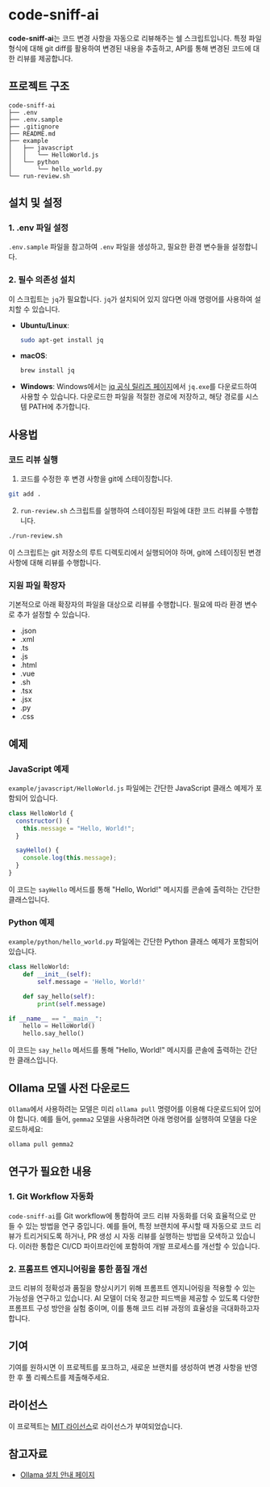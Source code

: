 
# code-sniff-ai

**code-sniff-ai**는 코드 변경 사항을 자동으로 리뷰해주는 쉘 스크립트입니다. 특정 파일 형식에 대해 git diff를 활용하여 변경된 내용을 추출하고, API를 통해 변경된 코드에 대한 리뷰를 제공합니다.

## 프로젝트 구조

```
code-sniff-ai
├── .env
├── .env.sample
├── .gitignore
├── README.md
├── example
│   ├── javascript
│   │   └── HelloWorld.js
│   └── python
│       └── hello_world.py
└── run-review.sh
```

## 설치 및 설정

### 1. .env 파일 설정

`.env.sample` 파일을 참고하여 `.env` 파일을 생성하고, 필요한 환경 변수들을 설정합니다.

### 2. 필수 의존성 설치

이 스크립트는 `jq`가 필요합니다. `jq`가 설치되어 있지 않다면 아래 명령어를 사용하여 설치할 수 있습니다.

- **Ubuntu/Linux**:

  ```bash
  sudo apt-get install jq
  ```

- **macOS**:

  ```bash
  brew install jq
  ```

- **Windows**:
  Windows에서는 [jq 공식 릴리즈 페이지](https://jqlang.github.io/jq/download/)에서 `jq.exe`를 다운로드하여 사용할 수 있습니다. 다운로드한 파일을 적절한 경로에 저장하고, 해당 경로를 시스템 PATH에 추가합니다.

## 사용법

### 코드 리뷰 실행

1. 코드를 수정한 후 변경 사항을 git에 스테이징합니다.

```bash
git add .
```

2. `run-review.sh` 스크립트를 실행하여 스테이징된 파일에 대한 코드 리뷰를 수행합니다.

```bash
./run-review.sh
```

이 스크립트는 git 저장소의 루트 디렉토리에서 실행되어야 하며, git에 스테이징된 변경 사항에 대해 리뷰를 수행합니다.

### 지원 파일 확장자

기본적으로 아래 확장자의 파일을 대상으로 리뷰를 수행합니다. 필요에 따라 환경 변수로 추가 설정할 수 있습니다.

- .json
- .xml
- .ts
- .js
- .html
- .vue
- .sh
- .tsx
- .jsx
- .py
- .css

## 예제

### JavaScript 예제

`example/javascript/HelloWorld.js` 파일에는 간단한 JavaScript 클래스 예제가 포함되어 있습니다.

```javascript
class HelloWorld {
  constructor() {
    this.message = "Hello, World!";
  }

  sayHello() {
    console.log(this.message);
  }
}
```

이 코드는 `sayHello` 메서드를 통해 "Hello, World!" 메시지를 콘솔에 출력하는 간단한 클래스입니다.

### Python 예제

`example/python/hello_world.py` 파일에는 간단한 Python 클래스 예제가 포함되어 있습니다.

```python
class HelloWorld:
    def __init__(self):
        self.message = 'Hello, World!'

    def say_hello(self):
        print(self.message)

if __name__ == "__main__":
    hello = HelloWorld()
    hello.say_hello()
```

이 코드는 `say_hello` 메서드를 통해 "Hello, World!" 메시지를 콘솔에 출력하는 간단한 클래스입니다.

## Ollama 모델 사전 다운로드

`Ollama`에서 사용하려는 모델은 미리 `ollama pull` 명령어를 이용해 다운로드되어 있어야 합니다. 예를 들어, `gemma2` 모델을 사용하려면 아래 명령어를 실행하여 모델을 다운로드하세요:

```bash
ollama pull gemma2
```

## 연구가 필요한 내용

### 1. Git Workflow 자동화

`code-sniff-ai`를 Git workflow에 통합하여 코드 리뷰 자동화를 더욱 효율적으로 만들 수 있는 방법을 연구 중입니다. 예를 들어, 특정 브랜치에 푸시할 때 자동으로 코드 리뷰가 트리거되도록 하거나, PR 생성 시 자동 리뷰를 실행하는 방법을 모색하고 있습니다. 이러한 통합은 CI/CD 파이프라인에 포함하여 개발 프로세스를 개선할 수 있습니다.

### 2. 프롬프트 엔지니어링을 통한 품질 개선

코드 리뷰의 정확성과 품질을 향상시키기 위해 프롬프트 엔지니어링을 적용할 수 있는 가능성을 연구하고 있습니다. AI 모델이 더욱 정교한 피드백을 제공할 수 있도록 다양한 프롬프트 구성 방안을 실험 중이며, 이를 통해 코드 리뷰 과정의 효율성을 극대화하고자 합니다.

## 기여

기여를 원하시면 이 프로젝트를 포크하고, 새로운 브랜치를 생성하여 변경 사항을 반영한 후 풀 리퀘스트를 제출해주세요.

## 라이선스

이 프로젝트는 [MIT 라이선스](./LICENSE)로 라이선스가 부여되었습니다.

## 참고자료

- [Ollama 설치 안내 페이지](https://ollama.com/download)
